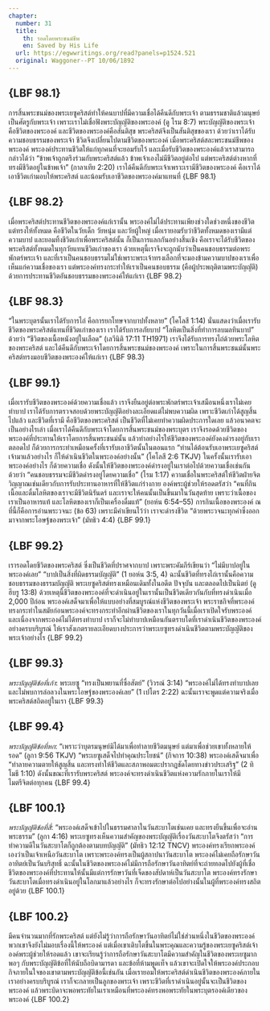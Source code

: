 ```yaml
---
chapter:
  number: 31
  title:
    th: รอดโดยพระชนม์ชีพ
    en: Saved by His Life
  url: https://egwwritings.org/read?panels=p1524.521
  original: Waggoner--PT 10/06/1892
---
```


## {LBF 98.1}

การสิ้นพระชนม์ของพระเยซูคริสต์ทำให้คนบาปที่มีความเชื่อได้คืนดีกับพระเจ้า ตามธรรมชาติแล้วมนุษย์เป็นศัตรูกับพระเจ้า เพราะเราไม่เชื่อฟังพระบัญญัติของพระองค์ (ดู โรม 8:7) พระบัญญัติของพระเจ้าคือชีวิตของพระองค์ และชีวิตของพระองค์คือสันติสุข พระคริสต์จึงเป็นสันติสุขของเรา ด้วยว่าเราได้รับความชอบธรรมของพระเจ้า ชีวิตจึงเปลี่ยนไปตามชีวิตของพระองค์ เมื่อพระคริสต์สละพระชนม์ชีพของพระองค์ พระองค์ประทานชีวิตให้แก่ทุกคนที่จะยอมรับไว้ และเมื่อรับชีวิตของพระองค์แล้วเราสามารถกล่าวได้ว่า “ข้าพเจ้าถูกตรึงร่วมกับพระคริสต์แล้ว ข้าพเจ้าเองไม่มีชีวิตอยู่ต่อไป แต่พระคริสต์ต่างหากที่ทรงมีชีวิตอยู่ในข้าพเจ้า” (กาลาเทีย 2:20) เราได้คืนดีกับพระเจ้าเพราะเรามีชีวิตของพระองค์ คือเราได้เอาชีวิตเก่ามอบให้พระคริสต์ และน้อมรับเอาชีวิตของพระองค์มาแทนที่ {LBF 98.1}

## {LBF 98.2}

เมื่อพระคริสต์ประทานชีวิตของพระองค์แก่เรานั้น พระองค์ไม่ได้ประทานเพียงช่วงใดช่วงหนึ่งของชีวิต แต่ทรงให้ทั้งหมด คือชีวิตในวัยเด็ก วัยหนุ่ม และวัยผู้ใหญ่ เมื่อเรายอมรับว่าชีวิตทั้งหมดของเรามีแต่ความบาป และยอมทิ้งชีวิตเก่าเพื่อพระคริสต์นั้น ก็เป็นการแลกกันอย่างสิ้นเชิง คือเราจะได้รับชีวิตของพระคริสต์ทั้งหมดในทุกวัยแทนชีวิตเก่าของเรา ด้วยเหตุนี้เราจึงจะถูกนับว่าเป็นคนชอบธรรมต่อพระพักตร์พระเจ้า และที่เราเป็นคนชอบธรรมไม่ใช่เพราะพระเจ้าทรงเลือกที่จะมองข้ามความบาปของเราเพื่อเห็นแก่ความเชื่อของเรา แต่พระองค์ทรงกระทำให้เราเป็นคนชอบธรรม (คือผู้ประพฤติตามพระบัญญัติ) ด้วยการประทานชีวิตอันชอบธรรมของพระองค์ให้แก่เรา {LBF 98.2}

## {LBF 98.3}

“ในพระบุตรนั้นเราได้รับการไถ่ คือการยกโทษจากบาปทั้งหลาย” (โคโลสี 1:14) นั่นแสดงว่าเมื่อเรารับชีวิตของพระคริสต์แทนที่ชีวิตเก่าของเรา เราได้รับการอภัยบาป “โลหิตเป็นสิ่งที่ทำการลบมลทินบาป” ด้วยว่า “ชีวิตของเนื้อหนังอยู่ในเลือด” (เลวีนิติ 17:11 TH1971) เราจึงได้รับการทรงไถ่ด้วยพระโลหิตของพระคริสต์ และได้คืนดีกับพระเจ้าโดยการสิ้นพระชนม์ของพระองค์ เพราะในการสิ้นพระชนม์นั้นพระคริสต์ทรงมอบชีวิตของพระองค์ให้แก่เรา {LBF 98.3}

## {LBF 99.1}

เมื่อเรารับชีวิตของพระองค์ด้วยความเชื่อแล้ว เราจึงยืนอยู่ต่อพระพักตร์พระเจ้าเสมือนหนึ่งเราไม่เคยทำบาป เราได้รับการตรวจสอบด้วยพระบัญญัติอย่างละเอียดแต่ไม่พบความผิด เพราะชีวิตเก่าได้สูญสิ้นไปแล้ว และชีวิตที่เรามี คือชีวิตของพระคริสต์ เป็นชีวิตที่ไม่เคยทำความผิดประการใดเลย แล้วอนาคตจะเป็นอย่างไรเล่า เมื่อเราได้คืนดีกับพระเจ้าโดยการสิ้นพระชนม์ของพระบุตร เราจึงรอดด้วยชีวิตของพระองค์ที่ประทานให้เราโดยการสิ้นพระชนม์นั้น แล้วทำอย่างไรให้ชีวิตของพระองค์ยังคงดำรงอยู่กับเราตลอดไป ก็ด้วยการกระทำเหมือนครั้งที่เรารับเอาชีวิตนั้นในตอนแรก “ท่านได้ต้อนรับเอาพระเยซูคริสต์เจ้ามาแล้วอย่างไร ก็ให้ดำเนินชีวิตในพระองค์อย่างนั้น” (โคโลสี 2:6 TKJV) ในครั้งนั้นเรารับเอาพระองค์อย่างไร ก็ด้วยความเชื่อ ดังนั้นให้ชีวิตของพระองค์ดำรงอยู่ในเราต่อไปด้วยความเชื่อเช่นกัน ด้วยว่า “คนชอบธรรมจะมีชีวิตดำรงอยู่โดยความเชื่อ” (โรม 1:17) ความเชื่อในพระคริสต์ให้ชีวิตฝ่ายจิตวิญญาณเช่นเดียวกับการรับประทานอาหารที่ให้ชีวิตแก่ร่างกาย องค์พระผู้ช่วยให้รอดตรัสว่า “คนที่กินเนื้อและดื่มโลหิตของเราจะมีชีวิตนิรันดร์ และเราจะให้คนนั้นเป็นขึ้นมาในวันสุดท้าย เพราะว่าเนื้อของเราเป็นอาหารแท้ และโลหิตของเราก็เป็นเครื่องดื่มแท้” (ยอห์น 6:54–55) การกินเนื้อของพระองค์ ณ ที่นี้ก็คือการอ่านพระวจนะ (ข้อ 63) เพราะมีคำเขียนไว้ว่า เราจะดำรงชีวิต “ด้วยพระวจนะทุกคำซึ่งออกมาจากพระโอษฐ์ของพระเจ้า” (มัทธิว 4:4) {LBF 99.1}

## {LBF 99.2}

เรารอดโดยชีวิตของพระคริสต์ ซึ่งเป็นชีวิตที่ปราศจากบาป เพราะพระคัมภีร์เขียนว่า “ไม่มีบาปอยู่ในพระองค์เลย” “บาปเป็นสิ่งที่ผิดธรรมบัญญัติ” (1 ยอห์น 3:5, 4) ฉะนั้นชีวิตที่ทรงไถ่เรานั้นคือความชอบธรรมของธรรมบัญญัติ พระเยซูคริสต์ทรงเหมือนเดิมทั้งในอดีต ปัจจุบัน และตลอดไปเป็นนิตย์ (ดู ฮีบรู 13:8) ด้วยเหตุนี้ชีวิตของพระองค์ที่จะดำเนินอยู่ในเรานั้นเป็นชีวิตเดียวกันกับที่ทรงดำเนินเมื่อ 2,000 ปีก่อน พระองค์เสด็จมาเพื่อให้แบบอย่างที่สมบูรณ์แห่งชีวิตของพระเจ้า พระราชกิจที่พระองค์ทรงกระทำในสมัยก่อนพระองค์จะทรงกระทำอีกผ่านชีวิตของเราในทุกวันนี้เมื่อเราเปิดใจรับพระองค์ และเนื่องจากพระองค์ไม่ได้ทรงทำบาป เราก็จะไม่ทำบาปเหมือนกันตราบใดที่เราดำเนินชีวิตของพระองค์อย่างครบบริบูรณ์ ให้เราสังเกตรายละเอียดบางประการว่าพระเยซูทรงดำเนินชีวิตตามพระบัญญัติของพระเจ้าอย่างไร {LBF 99.2}

## {LBF 99.3}

*พระบัญญัติข้อที่เก้า*: พระเยซู “ทรงเป็นพยานที่ซื่อสัตย์” (วิวรณ์ 3:14) “พระองค์ไม่ได้ทรงทำบาปเลย และไม่พบการล่อลวงในพระโอษฐ์ของพระองค์เลย” (1 เปโตร 2:22) ฉะนั้นเราจะพูดแต่ความจริงเมื่อพระคริสต์สถิตอยู่ในเรา {LBF 99.3}

## {LBF 99.4}

*พระบัญญัติข้อที่หก*: “เพราะว่าบุตรมนุษย์มิได้มาเพื่อทำลายชีวิตมนุษย์ แต่มาเพื่อช่วยเขาทั้งหลายให้รอด” (ลูกา 9:56 TKJV) “พระเยซูเสด็จไปทำคุณประโยชน์” (กิจการ 10:38) พระองค์เสด็จมาเพื่อ “ทำลายความตายให้สูญสิ้น และทรงทำให้ชีวิตและสภาพอมตะปรากฏชัดโดยทางข่าวประเสริฐ” (2 ทิโมธี 1:10) ดังนั้นขณะที่เรารับพระคริสต์ พระองค์จะทรงดำเนินชีวิตแห่งความรักภายในเราให้มีไมตรีจิตต่อทุกคน {LBF 99.4}

## {LBF 100.1}

*พระบัญญัติข้อที่สี่*: “พระองค์เสด็จเข้าไปในธรรมศาลาในวันสะบาโตเช่นเคย และทรงยืนขึ้นเพื่อจะอ่านพระธรรม” (ลูกา 4:16) พระเยซูทรงเห็นความสำคัญของพระบัญญัติเรื่องวันสะบาโตจึงตรัสว่า “การทำความดีในวันสะบาโตก็ถูกต้องตามบทบัญญัติ” (มัทธิว 12:12 TNCV) พระองค์ทรงเรียกพระองค์เองว่าเป็นเจ้าเหนือวันสะบาโต เพราะพระองค์ทรงเป็นผู้สถาปนาวันสะบาโต พระองค์ไม่เคยถือรักษาวันอาทิตย์เป็นวันบริสุทธิ์ ฉะนั้นในชีวิตของพระองค์ไม่มีการถือรักษาวันอาทิตย์ที่จะถ่ายทอดไปยังผู้ที่เชื่อ ชีวิตของพระองค์ที่ประทานให้นั้นมีแต่การรักษาวันที่เจ็ดของสัปดาห์เป็นวันสะบาโต พระองค์ทรงรักษาวันสะบาโตเมื่อทรงดำเนินอยู่ในโลกมาแล้วอย่างไร ก็จะทรงรักษาต่อไปอย่างนั้นในผู้ที่พระองค์ทรงสถิตอยู่ด้วย {LBF 100.1}

## {LBF 100.2}

มีคนจำนวนมากที่รักพระคริสต์ แต่ยังไม่รู้ว่าการถือรักษาวันอาทิตย์ไม่ใช่ส่วนหนึ่งในชีวิตของพระองค์ พวกเขาจึงยังไม่มอบเรื่องนี้ให้พระองค์ แต่เมื่อเขาเติบโตขึ้นในพระคุณและความรู้ของพระเยซูคริสต์เจ้าองค์พระผู้ช่วยให้รอดแล้ว เขาจะเรียนรู้ว่าการถือรักษาวันสะบาโตมีความสำคัญในชีวิตของพระเยซูมากพอๆ กับพระบัญญัติข้อที่ให้นับถือบิดามารดา และข้อที่ห้ามพูดเท็จ แล้วเขาจะเปิดใจให้พระองค์ประกอบกิจภายในใจของเขาตามพระบัญญัติข้อนี้เช่นกัน เมื่อเรายอมให้พระคริสต์ดำเนินชีวิตของพระองค์ภายในเราอย่างครบบริบูรณ์ เราก็จะกลายเป็นลูกของพระเจ้า เพราะชีวิตที่เราดำเนินอยู่นั้นจะเป็นชีวิตของพระองค์ แล้วพระบิดาจะพอพระทัยในเราเหมือนที่พระองค์ทรงพอพระทัยในพระบุตรองค์เดียวของพระองค์ {LBF 100.2}
